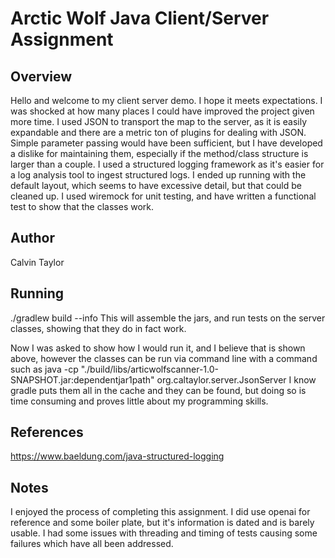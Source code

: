 
# Arctic Wolf Java Client/Server Assignment 

## Overview
Hello and welcome to my client server demo.  I hope it meets expectations.  I was shocked at how many places I could have improved the project given more time.
I used JSON to transport the map to the server, as it is easily expandable and there are a metric ton of plugins for dealing with JSON.  Simple parameter passing would have been sufficient, but I have developed a dislike for maintaining them, especially if the method/class structure is larger than a couple. 
I used a structured logging framework as it's easier for a log analysis tool to ingest structured logs. I ended up running with the default layout, which seems to have excessive detail, but that could be cleaned up. 
I used wiremock for unit testing, and have written a functional test to show that the classes work.
## Author 
Calvin Taylor 

## Running
./gradlew build --info
This will assemble the jars, and run tests on the server classes, showing that they do in fact work.

Now I was asked to show how I would run it, and I believe that is shown above, however the classes can be run via command line with a command such as
java -cp "./build/libs/articwolfscanner-1.0-SNAPSHOT.jar:dependentjar1path" org.caltaylor.server.JsonServer <serverconfigfile>
I know gradle puts them all in the cache and they can be found, but doing so is time consuming and proves little about my programming skills.  

## References
https://www.baeldung.com/java-structured-logging

## Notes
I enjoyed the process of completing this assignment.  I did use openai for reference and some boiler plate, but it's information is dated and is barely usable.  I had some issues with threading and timing of tests causing some failures which have all been addressed.

